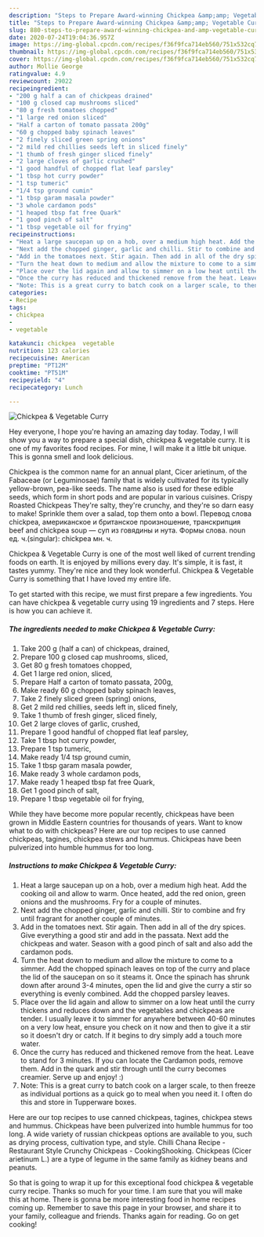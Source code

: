 ```yaml
---
description: "Steps to Prepare Award-winning Chickpea &amp;amp; Vegetable Curry"
title: "Steps to Prepare Award-winning Chickpea &amp;amp; Vegetable Curry"
slug: 880-steps-to-prepare-award-winning-chickpea-and-amp-vegetable-curry
date: 2020-07-24T19:04:36.957Z
image: https://img-global.cpcdn.com/recipes/f36f9fca714eb560/751x532cq70/chickpea-vegetable-curry-recipe-main-photo.jpg
thumbnail: https://img-global.cpcdn.com/recipes/f36f9fca714eb560/751x532cq70/chickpea-vegetable-curry-recipe-main-photo.jpg
cover: https://img-global.cpcdn.com/recipes/f36f9fca714eb560/751x532cq70/chickpea-vegetable-curry-recipe-main-photo.jpg
author: Mollie George
ratingvalue: 4.9
reviewcount: 29022
recipeingredient:
- "200 g half a can of chickpeas drained"
- "100 g closed cap mushrooms sliced"
- "80 g fresh tomatoes chopped"
- "1 large red onion sliced"
- "Half a carton of tomato passata 200g"
- "60 g chopped baby spinach leaves"
- "2 finely sliced green spring onions"
- "2 mild red chillies seeds left in sliced finely"
- "1 thumb of fresh ginger sliced finely"
- "2 large cloves of garlic crushed"
- "1 good handful of chopped flat leaf parsley"
- "1 tbsp hot curry powder"
- "1 tsp tumeric"
- "1/4 tsp ground cumin"
- "1 tbsp garam masala powder"
- "3 whole cardamon pods"
- "1 heaped tbsp fat free Quark"
- "1 good pinch of salt"
- "1 tbsp vegetable oil for frying"
recipeinstructions:
- "Heat a large saucepan up on a hob, over a medium high heat. Add the cooking oil and allow to warm. Once heated, add the red onion, green onions and the mushrooms. Fry for a couple of minutes."
- "Next add the chopped ginger, garlic and chilli. Stir to combine and fry until fragrant for another couple of minutes."
- "Add in the tomatoes next. Stir again. Then add in all of the dry spices. Give everything a good stir and add in the passata. Next add the chickpeas and water. Season with a good pinch of salt and also add the cardamon pods."
- "Turn the heat down to medium and allow the mixture to come to a simmer. Add the chopped spinach leaves on top of the curry and place the lid of the saucepan on so it steams it. Once the spinach has shrunk down after around 3-4 minutes, open the lid and give the curry a stir so everything is evenly combined. Add the chopped parsley leaves."
- "Place over the lid again and allow to simmer on a low heat until the curry thickens and reduces down and the vegetables and chickpeas are tender. I usually leave it to simmer for anywhere between 40-60 minutes on a very low heat, ensure you check on it now and then to give it a stir so it doesn&#39;t dry or catch. If it begins to dry simply add a touch more water."
- "Once the curry has reduced and thickened remove from the heat. Leave to stand for 3 minutes. If you can locate the Cardamon pods, remove them. Add in the quark and stir through until the curry becomes creamier. Serve up and enjoy! :)"
- "Note: This is a great curry to batch cook on a larger scale, to then freeze as individual portions as a quick go to meal when you need it. I often do this and store in Tupperware boxes."
categories:
- Recipe
tags:
- chickpea
- 
- vegetable

katakunci: chickpea  vegetable 
nutrition: 123 calories
recipecuisine: American
preptime: "PT12M"
cooktime: "PT51M"
recipeyield: "4"
recipecategory: Lunch

---
```



![Chickpea &amp; Vegetable Curry](https://img-global.cpcdn.com/recipes/f36f9fca714eb560/751x532cq70/chickpea-vegetable-curry-recipe-main-photo.jpg)

Hey everyone, I hope you're having an amazing day today. Today, I will show you a way to prepare a special dish, chickpea &amp; vegetable curry. It is one of my favorites food recipes. For mine, I will make it a little bit unique. This is gonna smell and look delicious.

Chickpea is the common name for an annual plant, Cicer arietinum, of the Fabaceae (or Leguminosae) family that is widely cultivated for its typically yellow-brown, pea-like seeds. The name also is used for these edible seeds, which form in short pods and are popular in various cuisines. Crispy Roasted Chickpeas They&#39;re salty, they&#39;re crunchy, and they&#39;re so darn easy to make! Sprinkle them over a salad, top them onto a bowl. Перевод слова chickpea, американское и британское произношение, транскрипция beef and chickpea soup — суп из говядины и нута. Формы слова. noun ед. ч.(singular): chickpea мн. ч.

Chickpea &amp; Vegetable Curry is one of the most well liked of current trending foods on earth. It is enjoyed by millions every day. It's simple, it is fast, it tastes yummy. They're nice and they look wonderful. Chickpea &amp; Vegetable Curry is something that I have loved my entire life.


To get started with this recipe, we must first prepare a few ingredients. You can have chickpea &amp; vegetable curry using 19 ingredients and 7 steps. Here is how you can achieve it.

<!--inarticleads1-->

##### The ingredients needed to make Chickpea &amp; Vegetable Curry:

1. Take 200 g (half a can) of chickpeas, drained,
1. Prepare 100 g closed cap mushrooms, sliced,
1. Get 80 g fresh tomatoes chopped,
1. Get 1 large red onion, sliced,
1. Prepare Half a carton of tomato passata, 200g,
1. Make ready 60 g chopped baby spinach leaves,
1. Take 2 finely sliced green (spring) onions,
1. Get 2 mild red chillies, seeds left in, sliced finely,
1. Take 1 thumb of fresh ginger, sliced finely,
1. Get 2 large cloves of garlic, crushed,
1. Prepare 1 good handful of chopped flat leaf parsley,
1. Take 1 tbsp hot curry powder,
1. Prepare 1 tsp tumeric,
1. Make ready 1/4 tsp ground cumin,
1. Take 1 tbsp garam masala powder,
1. Make ready 3 whole cardamon pods,
1. Make ready 1 heaped tbsp fat free Quark,
1. Get 1 good pinch of salt,
1. Prepare 1 tbsp vegetable oil for frying,


While they have become more popular recently, chickpeas have been grown in Middle Eastern countries for thousands of years. Want to know what to do with chickpeas? Here are our top recipes to use canned chickpeas, tagines, chickpea stews and hummus. Chickpeas have been pulverized into humble hummus for too long. 

<!--inarticleads2-->

##### Instructions to make Chickpea &amp; Vegetable Curry:

1. Heat a large saucepan up on a hob, over a medium high heat. Add the cooking oil and allow to warm. Once heated, add the red onion, green onions and the mushrooms. Fry for a couple of minutes.
1. Next add the chopped ginger, garlic and chilli. Stir to combine and fry until fragrant for another couple of minutes.
1. Add in the tomatoes next. Stir again. Then add in all of the dry spices. Give everything a good stir and add in the passata. Next add the chickpeas and water. Season with a good pinch of salt and also add the cardamon pods.
1. Turn the heat down to medium and allow the mixture to come to a simmer. Add the chopped spinach leaves on top of the curry and place the lid of the saucepan on so it steams it. Once the spinach has shrunk down after around 3-4 minutes, open the lid and give the curry a stir so everything is evenly combined. Add the chopped parsley leaves.
1. Place over the lid again and allow to simmer on a low heat until the curry thickens and reduces down and the vegetables and chickpeas are tender. I usually leave it to simmer for anywhere between 40-60 minutes on a very low heat, ensure you check on it now and then to give it a stir so it doesn&#39;t dry or catch. If it begins to dry simply add a touch more water.
1. Once the curry has reduced and thickened remove from the heat. Leave to stand for 3 minutes. If you can locate the Cardamon pods, remove them. Add in the quark and stir through until the curry becomes creamier. Serve up and enjoy! :)
1. Note: This is a great curry to batch cook on a larger scale, to then freeze as individual portions as a quick go to meal when you need it. I often do this and store in Tupperware boxes.


Here are our top recipes to use canned chickpeas, tagines, chickpea stews and hummus. Chickpeas have been pulverized into humble hummus for too long. A wide variety of russian chickpeas options are available to you, such as drying process, cultivation type, and style. Chilli Chana Recipe - Restaurant Style Crunchy Chickpeas - CookingShooking. Chickpeas (Cicer arietinum L.) are a type of legume in the same family as kidney beans and peanuts. 

So that is going to wrap it up for this exceptional food chickpea &amp; vegetable curry recipe. Thanks so much for your time. I am sure that you will make this at home. There is gonna be more interesting food in home recipes coming up. Remember to save this page in your browser, and share it to your family, colleague and friends. Thanks again for reading. Go on get cooking!
